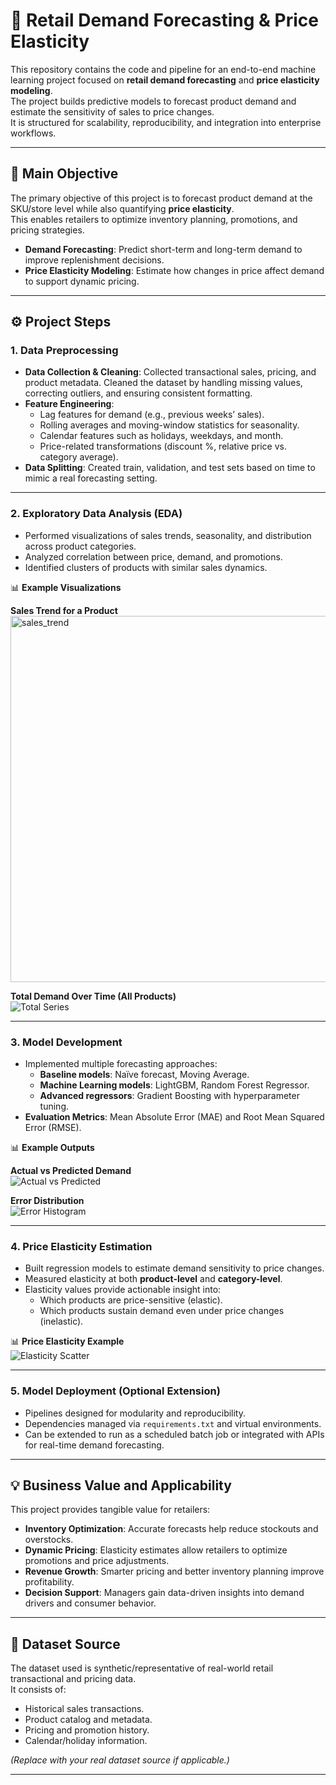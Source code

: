 # 🛒 Retail Demand Forecasting & Price Elasticity

This repository contains the code and pipeline for an end-to-end machine learning project focused on **retail demand forecasting** and **price elasticity modeling**.  
The project builds predictive models to forecast product demand and estimate the sensitivity of sales to price changes.  
It is structured for scalability, reproducibility, and integration into enterprise workflows.

---

## 🎯 Main Objective

The primary objective of this project is to forecast product demand at the SKU/store level while also quantifying **price elasticity**.  
This enables retailers to optimize inventory planning, promotions, and pricing strategies.  

- **Demand Forecasting**: Predict short-term and long-term demand to improve replenishment decisions.  
- **Price Elasticity Modeling**: Estimate how changes in price affect demand to support dynamic pricing.  

---

## ⚙️ Project Steps

### 1. Data Preprocessing
- **Data Collection & Cleaning**: Collected transactional sales, pricing, and product metadata. Cleaned the dataset by handling missing values, correcting outliers, and ensuring consistent formatting.  
- **Feature Engineering**:  
  - Lag features for demand (e.g., previous weeks’ sales).  
  - Rolling averages and moving-window statistics for seasonality.  
  - Calendar features such as holidays, weekdays, and month.  
  - Price-related transformations (discount %, relative price vs. category average).  
- **Data Splitting**: Created train, validation, and test sets based on time to mimic a real forecasting setting.  

---

### 2. Exploratory Data Analysis (EDA)
- Performed visualizations of sales trends, seasonality, and distribution across product categories.  
- Analyzed correlation between price, demand, and promotions.  
- Identified clusters of products with similar sales dynamics.  

📊 **Example Visualizations**

**Sales Trend for a Product**  
<img width="1262" height="586" alt="sales_trend" src="https://github.com/user-attachments/assets/3cae38f1-5005-452a-beca-1059ceb70b35" />


**Total Demand Over Time (All Products)**  
![Total Series](data/reports/total_series.png)

---

### 3. Model Development
- Implemented multiple forecasting approaches:  
  - **Baseline models**: Naïve forecast, Moving Average.  
  - **Machine Learning models**: LightGBM, Random Forest Regressor.  
  - **Advanced regressors**: Gradient Boosting with hyperparameter tuning.  
- **Evaluation Metrics**: Mean Absolute Error (MAE) and Root Mean Squared Error (RMSE).  

📊 **Example Outputs**

**Actual vs Predicted Demand**  
![Actual vs Predicted](data/reports/actual_vs_pred.png)

**Error Distribution**  
![Error Histogram](data/reports/error_hist.png)

---

### 4. Price Elasticity Estimation
- Built regression models to estimate demand sensitivity to price changes.  
- Measured elasticity at both **product-level** and **category-level**.  
- Elasticity values provide actionable insight into:  
  - Which products are price-sensitive (elastic).  
  - Which products sustain demand even under price changes (inelastic).  

📊 **Price Elasticity Example**  
![Elasticity Scatter](data/reports/elasticity_scatter.png)

---

### 5. Model Deployment (Optional Extension)
- Pipelines designed for modularity and reproducibility.  
- Dependencies managed via `requirements.txt` and virtual environments.  
- Can be extended to run as a scheduled batch job or integrated with APIs for real-time demand forecasting.  

---

## 💡 Business Value and Applicability

This project provides tangible value for retailers:

- **Inventory Optimization**: Accurate forecasts help reduce stockouts and overstocks.  
- **Dynamic Pricing**: Elasticity estimates allow retailers to optimize promotions and price adjustments.  
- **Revenue Growth**: Smarter pricing and better inventory planning improve profitability.  
- **Decision Support**: Managers gain data-driven insights into demand drivers and consumer behavior.  

---

## 📂 Dataset Source

The dataset used is synthetic/representative of real-world retail transactional and pricing data.  
It consists of:  
- Historical sales transactions.  
- Product catalog and metadata.  
- Pricing and promotion history.  
- Calendar/holiday information.  

*(Replace with your real dataset source if applicable.)*  

---

